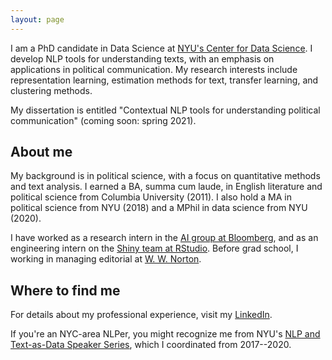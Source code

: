 ```yaml
---
layout: page
---
```


I am a PhD candidate in Data Science at <a href="cds.nyu.edu/">NYU's Center for Data Science</a>. I develop NLP tools for understanding texts, with an emphasis on applications in political communication. My research interests include representation learning, estimation methods for text, transfer learning, and clustering methods.

My dissertation is entitled "Contextual NLP tools for understanding political communication" (coming soon: spring 2021).

## About me

My background is in political science, with a focus on quantitative methods and text analysis. I earned a BA, summa cum laude, in English literature and political science from Columbia University (2011). I also hold a MA in political science from NYU (2018) and a MPhil in data science from NYU (2020).

I have worked as a research intern in the <a href="https://www.techatbloomberg.com/ai/">AI group at Bloomberg</a>, and as an engineering intern on the <a href="https://shiny.rstudio.com/">Shiny team at RStudio</a>. Before grad school, I working in managing editorial at <a href="https://wwnorton.com/">W. W. Norton</a>.

## Where to find me

For details about my professional experience, visit my <a href="https://www.linkedin.com/in/huangleslie/">LinkedIn</a>.

If you're an NYC-area NLPer, you might recognize me from NYU's <a href="https://cds.nyu.edu/text-data-speaker-series/">NLP and Text-as-Data Speaker Series</a>, which I coordinated from 2017--2020.

<!-- <a href="blog/">Old "blog" here.</a> -->
